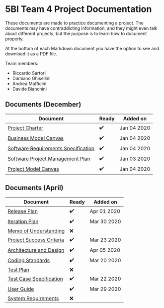 # 5BI Team 4 Project Documentation

These documents are made to practice documenting a project. The documents may have contraddicting information, and they might even talk about different projects, but the purpose is to learn how to document properly.

At the bottom of each Markdown document you have the option to see and download it as a PDF file.

Team members:

+ Riccardo Sartori
+ Damiano Ghisellini
+ Andrea Mafficini
+ Davide Bianchini

## Documents (December)

| Document                                                     | Ready              | Added on    |
| ------------------------------------------------------------ | ------------------ | ----------- |
| [Project Charter](project_charter.md)                        | ✔️ | Jan 04 2020 |
| [Business Model Canvas](pdf/business_model_canvas.pdf)       | ✔️ | Jan 04 2020 |
| [Software Requirements Specification](software_requirements_specification.md) | ✔️ | Jan 04 2020 |
| [Software Project Management Plan](software_project_management_plan.md) | ✔️ | Jan 03 2020 |
| [Project Model Canvas](pdf/project_model_canvas.pdf)         | ✔️ | Jan 04 2020 |

## Documents (April)

| Document                                                | Ready | Added on |
| ------------------------------------------------------- | ----- | -------- |
| [Release Plan](release_plan.md) | ✔️ | Apr 01 2020 |
| [Iteration Plan](iteration_plan.md)                     | ✔️ | Mar 30 2020 |
| [Memo of Understanding](memo_of_understanding.md)       | ❌   |          |
| [Project Success Criteria](project_success_criteria.md) | ✔️ | Mar 23 2020 |
| [Architecture and Design](architecture_and_design.md)   | ✔️   | Apr 05 2020 |
| [Coding Standards](coding_standards.md)                 | ✔️   | Mar 20 2020 |
| [Test Plan](test_plan.md)                               | ❌   |          |
| [Test Case Specification](test_case_specification.md)   | ✔️   | Mar 22 2020 |
| [User Guide](user_guide.md)                             | ✔️ | Mar 29 2020 |
| [System Requirements](system_requirements.md)           | ❌   |          |

